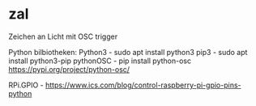 # zal
Zeichen an Licht mit OSC trigger

Python bilbiotheken:
Python3 - sudo apt install python3
pip3 - sudo apt install python3-pip
pythonOSC -  pip install python-osc
https://pypi.org/project/python-osc/

RPi.GPIO - 
https://www.ics.com/blog/control-raspberry-pi-gpio-pins-python